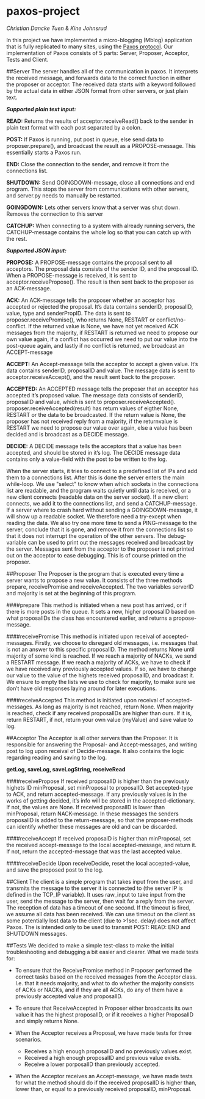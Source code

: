 paxos-project
=============
*Christian Dancke Tuen* & 
*Kine Johnsrud*


In this project we have implemented a micro-blogging (Mblog) application 
that is fully replicated to many sites, using the [Paxos protocol](http://en.wikipedia.org/wiki/Paxos_(computer_science)). Our implementation of Paxos consists of 5 parts: Server, Proposer, Acceptor, Tests and Client. 

##Server
The server handles all of the communication in paxos. It interprets the received message, and forwards data to the correct function in either the proposer or acceptor. The received data starts with a keyword followed by the actual data in either JSON format from other servers, or just plain text.

***Supported plain text input:***

**READ:** Returns the results of acceptor.receiveRead() back to the sender in plain text format with each post separated by a colon.

**POST:** If Paxos is running, put post in queue, else send data to proposer.prepare(), and broadcast the result as a PROPOSE-message. This essentially starts a Paxos run.

**END:** Close the connection to the sender, and remove it from the connections list.

**SHUTDOWN:** Send GOINGDOWN-message, close all connections and end program. This stops the server from communications with other servers, and server.py needs to manually be restarted.

**GOINGDOWN:** Lets other servers know that a server was shut down. Removes the connection to this server

**CATCHUP:** When connecting to a system with already running servers, the CATCHUP-message contains the whole log so that you can catch up with the rest.

***Supported JSON input:***

**PROPOSE:** A PROPOSE-message contains the proposal sent to all acceptors. The proposal data consists of the sender ID, and the proposal ID. When a PROPOSE-message is received, it is sent to acceptor.receivePropose(). The result is then sent back to the proposer as an ACK-message.

**ACK:** An ACK-message tells the proposer whether an acceptor has accepted or rejected the proposal. It’s data contains senderID, proposalID, value, type and senderPropID. The data is sent to proposer.receivePromise(), who returns None, RESTART or conflict/no-conflict. If the returned value is None, we have not yet received ACK messages from the majority, if RESTART is returned we need to propose our own value again, if a conflict has occurred we need to put our value into the post-queue again, and lastly if no conflict is returned, we broadcast an ACCEPT-message

**ACCEPT:** An Accept-message tells the acceptor to accept a given value. It’s data contains senderID, proposalID and value. The message data is sent to acceptor.receiveAccept(), and the result sent back to the proposer.

**ACCEPTED:** An ACCEPTED message tells the proposer that an acceptor has accepted it’s proposed value. The message data consists of senderID, proposalID and value, which is sent to proposer.receiveAccepted(). proposer.receiveAccepted(result) has return values of eigther None, RESTART or the data to be broadcasted. If the return value is None, the proposer has not received reply from a majority, if the returnvalue is RESTART we need to propose our value over again, else a value has been decided and is broadcast as a DECIDE message.

**DECIDE:** A DECIDE message tells the acceptors that a value has been accepted, and should be stored in it’s log. The DECIDE message data contains only a value-field with the post to be written to the log.

When the server starts, it tries to connect to a predefined list of IPs and add them to a connections list. After this is done the server enters the main while-loop. We use "select" to know when which sockets in the connections list are readable, and the program waits quietly until data is received, or a new client connects (readable data on the server socket). If a new client connects, we add it to the connections list, and send a CATCHUP-message. If a server where to crash hard without sending a GOINGDOWN-message, it will show up a readable socket. We therefore need a try-except when reading the data. We also try one more time to send a PING-message to the server, conclude that it is gone, and remove it from the connections list so that it does not interrupt the operation of the other servers. The debug-variable can be used to print out the messages received and broadcast by the server. Messages sent from the acceptor to the proposer is not printed out on the acceptor to ease debugging. This is of course printed on the proposer.


##Proposer
The Proposer is the program that is executed every time a server wants to propose a new value. It consists of the three methods prepare, receivePromise and receiveAccepted. The two variables serverID and majority is set at the beginning of this program.

####prepare
This method is initiated when a new post has arrived, or if there is more posts in the queue. It sets a new, higher proposalID based on what proposalIDs the class has encountered earlier, and returns a propose-message.

####receivePromise
This method is initiated upon receival of accepted-messages. 
Firstly, we choose to disregard old messages, i.e. messages that is not an answer to this specific proposalID.
The method returns None until majority of some kind is reached.
If we reach a majority of NACKs, we send a RESTART message.
If we reach a majority of ACKs, we have to check if we have received any previously accepted values. If so, we have to change our value to the value of the highets received proposalID, and broadcast it.
We ensure to empty the lists we use to check for majority, to make sure we don’t have old responses laying around for later executions.

####receiveAccepted
This method is initiated upon receival of accepted-messages. 
As long as majority is not reached, return None.
When majority is reached, check if any received proposalIDs are higher than ours. If it is, return RESTART, if not, return your own value (myValue) and save value to log.


##Acceptor
The Acceptor is all other servers than the Proposer. It is responsible for answering the Proposal- and Accept-messages, and writing post to log upon receival of Decide-message. It also contains the logic regarding reading and saving to the log.

**getLog, saveLog, saveLogString, receiveRead**

####receivePropose
If received proposalID is higher than the previously highets ID minProposal, set minProposal to proposalID. Set accepted-type to ACK, and return accepted-message.
If any previously values is in the works of getting decided, it’s info will be stored in the accepted-dictionary. If not, the values are None.
If received proposalID is lower than minProposal, return NACK-message.
In these messages the senders proposalID is added to the return-message, so that the proposer-methods can identify whether these messages are old and can be discarded.

####receiveAccept
If received proposalD is higher than minProposal, set the received accept-message to the local accepted-message, and return it. If not, return the accepted-message that was the last accepted value.

####receiveDecide
Upon receiveDecide, reset the local accepted-value, and save the proposed post to the log.


##Client
The client is a simple program that takes input from the user, and transmits the message to the server it is connected to (the server IP is defined in the TCP_IP variable). It uses raw_input to take input from the user, send the message to the server, then wait for a reply from the server. The reception of data has a timeout of one second. If the timeout is fired, we assume all data has been received. We can use timeout on the client as some potentially lost data to the client (due to >1sec. delay) does not affect Paxos. The is intended only to be used to transmit POST: READ: END and SHUTDOWN messages.


##Tests
We decided to make a simple test-class to make the initial troubleshooting and debugging a bit easier and clearer. What we made tests for:

* To ensure that the ReceivePromise method in Proposer performed the correct tasks based on the received messages from the Acceptor class. I.e. that it needs majority, and what to do whether the majority consists of ACKs or NACKs, and if they are all ACKs, do any of them have a previously accepted value and proposalID.

* To ensure that ReceiveAccepted in Proposer either broadcasts its own value it has the highest proposalID, or if it receives a higher ProposalID and simply returns None.

* When the Acceptor receives a Proposal, we have made tests for three scenarios. 

  * Receives a high enough proposalID and  no previously values exist.
  * Received a high enough proposalID and previous value exists.
  * Receive a lower porposalID than previously accepted.

* When the Acceptor receives an Accept-message, we have made tests for what the method should do if the received proposalID is higher than, lower than, or equal to a previously received proposalID, minProposal.
